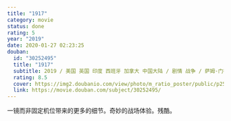 ```yaml
---
title: "1917"
category: movie
status: done
rating: 5
year: "2019"
date: 2020-01-27 02:23:25
douban:
  id: "30252495"
  title: "1917"
  subtitle: 2019 / 美国 英国 印度 西班牙 加拿大 中国大陆 / 剧情 战争 / 萨姆·门德斯 / 乔治·麦凯 迪恩-查尔斯·查普曼
  rating: 8.5
  cover: https://img2.doubanio.com/view/photo/m_ratio_poster/public/p2587146023.jpg
  link: https://movie.douban.com/subject/30252495/
---
```


一镜而非固定机位带来的更多的细节。奇妙的战场体验。残酷。
